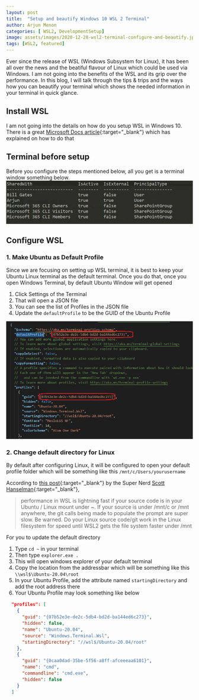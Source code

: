 ```yaml
---
layout: post
title:  "Setup and beautify Windows 10 WSL 2 Terminal"
author: Arjun Menon
categories: [ WSL2, DevelopmentSetup]
image: assets/images/2020-12-28-wsl2-terminal-configure-and-beautify.jpg
tags: [WSL2, featured]
---
```

Ever since the release of WSL (Windows Subsystem for Linux), it has been all over the news and the beatiful flavour of Linux which could be used via Windows. I am not going into the benefits of the WSL and its grip over the performance. In this blog, I will talk through the tips & trips and the ways how you can beautify your terminal which shows the needed information in your terminal in quick glance.

## Install WSL

I am not going into the details on how do you setup WSL in Windows 10. There is a great [Microsoft Docs article](https://docs.microsoft.com/en-us/windows/wsl/install-win10){:target="_blank"} which has explained on how to do that

## Terminal before setup

Before you configure the steps mentioned below, all you get is a terminal window something below.
![Test](../assets/images/blog-usedimages/2020-11-19_Permission-SPDocument-M365CLI-Output.jpg
)

## Configure WSL

### 1. Make Ubuntu as Default Profile

Since we are focusing on setting up WSL terminal, it is best to keep your Ubuntu Linux terminal as the default terminal. Once you do that, once you open Windows Terminal, by default Ubuntu Window will get opened

1. Click Settings of the Terminal
2. That will open a JSON file
3. You can see the list of Profiles in the JSON file
4. Update the `defaultProfile` to be the GUID of the Ubuntu Profile

![UpdateDefaultProfileWSL](../assets/images/blog-usedimages/2020-12-28_2_UpdateWSL%20Profile.png)

### 2. Change default directory for Linux

By default after configuring Linux, it will be configured to open your default profile folder which will be something like this ```/mnt/c/Users/yourusername```

According to [this post](https://www.hanselman.com/blog/its-time-for-you-to-install-windows-terminal){:target="_blank"} by the Super Nerd [Scott Hanselman](https://twitter.com/shanselman){:target="_blank"},

>
> performance in WSL is lightning fast if your source code is in your Ubuntu / Linux mount under ~. 
> If your source is under /mnt/c or /mnt anywhere, the git calls being made to populate the prompt are super slow.
> Be warned. Do your Linux source code/git work in the Linux filesystem for speed until WSL2 gets the file system faster under /mnt

For you to update the default directory

1. Type `cd ~` in your terminal
2. Then type `explorer.exe .`
3. This will open windows explorer of your default terminal
4. Copy the location from the addressbar which will be something like this `\\wsl$\Ubuntu-20.04\root`
5. In your Ubuntu Profile, add the attribute named `startingDirectory` and add the root address there
6. Your Ubuntu Profile may look something like below

```json
  "profiles": [
    {
      "guid": "{07b52e3e-de2c-5db4-bd2d-ba144ed6c273}",
      "hidden": false,
      "name": "Ubuntu-20.04",
      "source": "Windows.Terminal.Wsl",
      "startingDirectory": "//wsl$/Ubuntu-20.04/root"
    },
    {
      "guid": "{0caa0dad-35be-5f56-a8ff-afceeeaa6101}",
      "name": "cmd",
      "commandline": "cmd.exe",
      "hidden": false
    }
  ]
  ```
